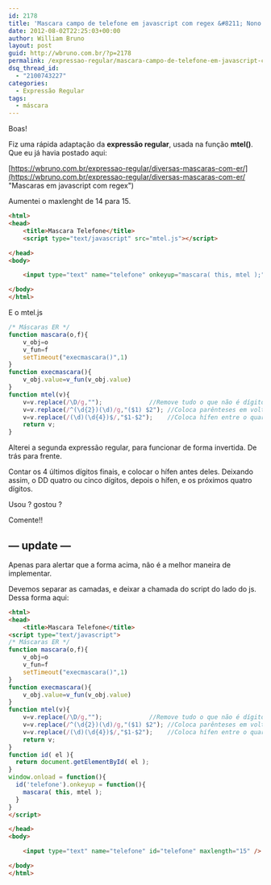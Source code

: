 ```yaml
---
id: 2178
title: 'Mascara campo de telefone em javascript com regex &#8211; Nono dígito &#8211; Telefones São Paulo'
date: 2012-08-02T22:25:03+00:00
author: William Bruno
layout: post
guid: http://wbruno.com.br/?p=2178
permalink: /expressao-regular/mascara-campo-de-telefone-em-javascript-com-regex-nono-digito-telefones-sao-paulo/
dsq_thread_id:
  - "2100743227"
categories:
  - Expressão Regular
tags:
  - máscara
---
```

Boas!

Fiz uma rápida adaptação da **expressão regular**, usada na função **mtel()**. Que eu já havia postado aqui:

[https://wbruno.com.br/expressao-regular/diversas-mascaras-com-er/](https://wbruno.com.br/expressao-regular/diversas-mascaras-com-er/ "Mascaras em javascript com regex")

Aumentei o maxlenght de 14 para 15.

``` html
<html>
<head>
    <title>Mascara Telefone</title>
    <script type="text/javascript" src="mtel.js"></script>

</head>
<body>

    <input type="text" name="telefone" onkeyup="mascara( this, mtel );" maxlength="15" />

</body>
</html>
```

E o mtel.js

``` js
/* Máscaras ER */
function mascara(o,f){
    v_obj=o
    v_fun=f
    setTimeout("execmascara()",1)
}
function execmascara(){
    v_obj.value=v_fun(v_obj.value)
}
function mtel(v){
    v=v.replace(/\D/g,"");             //Remove tudo o que não é dígito
    v=v.replace(/^(\d{2})(\d)/g,"($1) $2"); //Coloca parênteses em volta dos dois primeiros dígitos
    v=v.replace(/(\d)(\d{4})$/,"$1-$2");    //Coloca hífen entre o quarto e o quinto dígitos
    return v;
}
```

Alterei a segunda expressão regular, para funcionar de forma invertida. De trás para frente.

Contar os 4 últimos dígitos finais, e colocar o hífen antes deles. Deixando assim, o DD quatro ou cinco dígitos, depois o hífen, e os próximos quatro dígitos.

Usou ? gostou ?

Comente!!

## &#8212; update &#8212;

Apenas para alertar que a forma acima, não é a melhor maneira de implementar.

Devemos separar as camadas, e deixar a chamada do script do lado do js. Dessa forma aqui:

``` html
<html>
<head>
    <title>Mascara Telefone</title>
<script type="text/javascript">
/* Máscaras ER */
function mascara(o,f){
    v_obj=o
    v_fun=f
    setTimeout("execmascara()",1)
}
function execmascara(){
    v_obj.value=v_fun(v_obj.value)
}
function mtel(v){
    v=v.replace(/\D/g,"");             //Remove tudo o que não é dígito
    v=v.replace(/^(\d{2})(\d)/g,"($1) $2"); //Coloca parênteses em volta dos dois primeiros dígitos
    v=v.replace(/(\d)(\d{4})$/,"$1-$2");    //Coloca hífen entre o quarto e o quinto dígitos
    return v;
}
function id( el ){
  return document.getElementById( el );
}
window.onload = function(){
  id('telefone').onkeyup = function(){
    mascara( this, mtel );
  }
}
</script>

</head>
<body>

    <input type="text" name="telefone" id="telefone" maxlength="15" />

</body>
</html>
```
